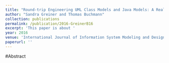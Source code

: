 ```yaml
---
title: "Round-trip Engineering UML Class Models and Java Models: A Real-world Use Case for Bidirectional Transformations with QVT-R"
author: "Sandra Greiner and Thomas Buchmann"
collection: publications
permalink: /publication/2016-GreinerB16
excerpt: 'This paper is about '
year: 2016
venue: 'International Journal of Information System Modeling and Design'
paperurl: ''
---
```


#Abstract
